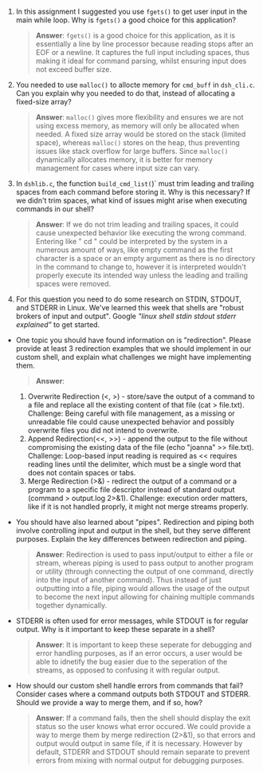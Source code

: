 1. In this assignment I suggested you use `fgets()` to get user input in the main while loop. Why is `fgets()` a good choice for this application?

    > **Answer**:  `fgets()` is a good choice for this application, as it is essentially a line by line processor because reading stops after an EOF or a newline. It captures the full input including spaces, thus making it ideal for command parsing, whilst ensuring input does not exceed buffer size.

2. You needed to use `malloc()` to allocte memory for `cmd_buff` in `dsh_cli.c`. Can you explain why you needed to do that, instead of allocating a fixed-size array?

    > **Answer**:  `malloc()` gives more flexibility and ensures we are not using excess memory, as memory will only be allocated when needed. A fixed size array would be stored on the stack (limited space), whereas  `malloc()` stores on the heap, thus preventing issues like stack overflow for large buffers. Since  `malloc()`  dynamically allocates memory, it is better for memory management for cases where input size can vary.


3. In `dshlib.c`, the function `build_cmd_list(`)` must trim leading and trailing spaces from each command before storing it. Why is this necessary? If we didn't trim spaces, what kind of issues might arise when executing commands in our shell?

    > **Answer**: If we do not trim leading and trailing spaces, it could cause unexpected behavior like executing the wrong command. Entering like " cd " could be interpreted by the system in a numerous amount of ways, like empty command as the first character is a space or an empty argument as there is no directory in the command to change to, however it is interpreted wouldn't properly execute its intended way unless the leading and trailing spaces were removed.

4. For this question you need to do some research on STDIN, STDOUT, and STDERR in Linux. We've learned this week that shells are "robust brokers of input and output". Google _"linux shell stdin stdout stderr explained"_ to get started.

- One topic you should have found information on is "redirection". Please provide at least 3 redirection examples that we should implement in our custom shell, and explain what challenges we might have implementing them.

    > **Answer**:   
    1. Overwrite Redirection (<, >) - store/save the output of a command to a file and replace all the existing content of that file (cat > file.txt). Challenge: Being careful with file management, as a missing or unreadable file could cause unexpected behavior and possibly overwrite files you did not intend to overwrite. 
    2. Append Redirection(<<, >>) - append the output to the file without compromising the existing data of the file (echo "joanna" >> file.txt). Challenge: Loop-based input reading is required as << requires reading lines until the delimiter, which must be a single word that does not contain spaces or tabs.
    3. Merge Redirection (>&) - redirect the output of a command or a program to a specific file descriptor instead of standard output (command > output.log 2>&1). Challenge: execution order matters, like if it is not handled proprly, it might not merge streams properly.


- You should have also learned about "pipes". Redirection and piping both involve controlling input and output in the shell, but they serve different purposes. Explain the key differences between redirection and piping.

    > **Answer**:  Redirection is used to pass input/output to either a file or stream, whereas piping is used to pass output to another program or utility (through connecting the output of one command, directly into the input of another command). Thus instead of just outputting into a file, piping would allows the usage of the output to become the next input allowing for chaining multiple commands together dynamically.

- STDERR is often used for error messages, while STDOUT is for regular output. Why is it important to keep these separate in a shell?

    > **Answer**:  It is important to keep these seperate for debugging and error handling purposes, as if an error occurs, a user would be able to idnetify the bug easier due to the seperation of the streams, as opposed to confusing it with regular output.

- How should our custom shell handle errors from commands that fail? Consider cases where a command outputs both STDOUT and STDERR. Should we provide a way to merge them, and if so, how?

    > **Answer**: If a command fails, then the shell should display the exit status so the user knows what error occured. We could provide a way to merge them by merge redirection (2>&1), so that errors and output would output in same file, if it is necessary. However by default, STDERR and STDOUT should remain separate to prevent errors from mixing with normal output for debugging purposes.
